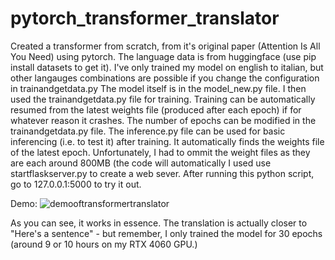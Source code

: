 # pytorch_transformer_translator
Created a transformer from scratch, from it's original paper (Attention Is All You Need) using pytorch. 
The language data is from huggingface (use pip install datasets to get it). I've only trained my model on english to italian, but other langauges combinations are possible if you change
the configuration in trainandgetdata.py
The model itself is in the model_new.py file. 
I then used the trainandgetdata.py file for training. Training can be automatically resumed from the latest weights file (produced after each epoch) if for whatever reason it crashes.
The number of epochs can be modified in the trainandgetdata.py file.
The inference.py file can be used for basic inferencing (i.e. to test it) after training. It automatically finds the weights file of the latest epoch. Unfortunately, I had to ommit
the weight files as they are each around 800MB (the code will automatically 
I used use startflaskserver.py to create a web sever. After running this python script, go to 127.0.0.1:5000 to try it out.

Demo:
![demooftransformertranslator](https://github.com/user-attachments/assets/c58146c5-975e-431b-b6d3-6809156ee6cf)

As you can see, it works in essence. The translation is actually closer to "Here's a sentence" - but remember, I only trained the model for 30 epochs (around 9 or 10 hours on my RTX
4060 GPU.)
